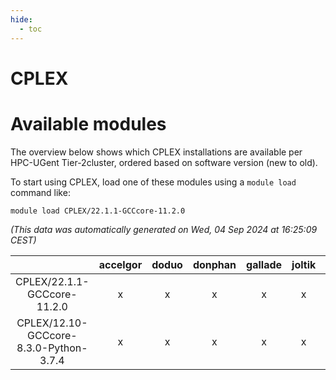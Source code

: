 ```yaml
---
hide:
  - toc
---
```


CPLEX
=====

# Available modules


The overview below shows which CPLEX installations are available per HPC-UGent Tier-2cluster, ordered based on software version (new to old).

To start using CPLEX, load one of these modules using a `module load` command like:

```shell
module load CPLEX/22.1.1-GCCcore-11.2.0
```

*(This data was automatically generated on Wed, 04 Sep 2024 at 16:25:09 CEST)*  

| |accelgor|doduo|donphan|gallade|joltik|shinx|skitty|
| :---: | :---: | :---: | :---: | :---: | :---: | :---: | :---: |
|CPLEX/22.1.1-GCCcore-11.2.0|x|x|x|x|x|-|x|
|CPLEX/12.10-GCCcore-8.3.0-Python-3.7.4|x|x|x|x|x|-|x|
